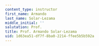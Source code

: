 ```yaml
---
content_type: instructor
first_name: Armando
last_name: Solar-Lezama
middle_initial: ''
salutation: Prof.
title: Prof. Armando Solar-Lezama
uid: 1d63ea51-df7f-8ba0-2214-ffee5b5b592a
---
```

